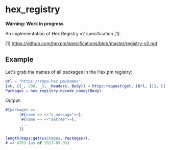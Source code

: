 hex_registry
============

**Warning: Work in progress**

An implementation of Hex Registry v2 specification [1].

[1] <https://github.com/hexpm/specifications/blob/master/registry-v2.md>

Example
-------

Let's grab the names of all packages in the Hex.pm registry:

```erlang
Url = "https://repo.hex.pm/names",
{ok, {{_, 200, _}, _Headers, Body}} = httpc:request(get, {Url, []}, [], [{body_format, binary}]).
Packages = hex_registry:decode_names(Body).
```

Output:

```erlang
#{packages =>
      [#{name => <<"a_message">>},
       #{name => <<"aatree">>},
       ...
      ]}
```

```erlang
length(maps:get(packages, Packages)).
# => 4789 (as of 2017-09-03)
```
